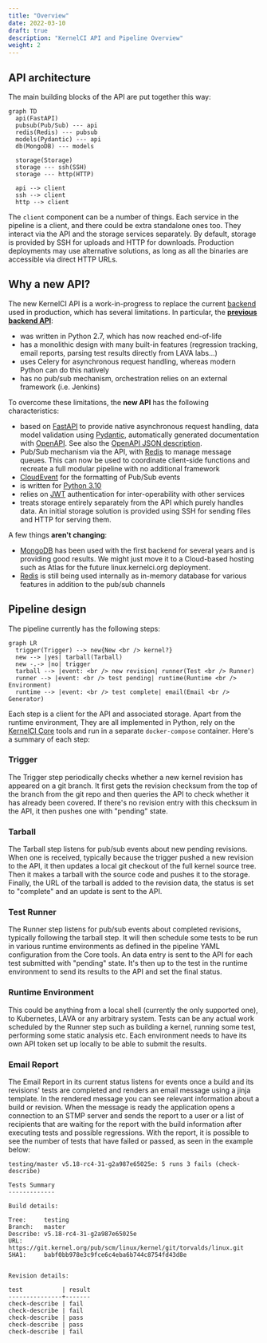 ```yaml
---
title: "Overview"
date: 2022-03-10
draft: true
description: "KernelCI API and Pipeline Overview"
weight: 2
---
```


## API architecture

The main building blocks of the API are put together this way:

```mermaid
graph TD
  api(FastAPI)
  pubsub(Pub/Sub) --- api
  redis(Redis) --- pubsub
  models(Pydantic) --- api
  db(MongoDB) --- models

  storage(Storage)
  storage --- ssh(SSH)
  storage --- http(HTTP)

  api --> client
  ssh --> client
  http --> client
```

The `client` component can be a number of things.  Each service in the pipeline
is a client, and there could be extra standalone ones too.  They interact via
the API and the storage services separately.  By default, storage is provided
by SSH for uploads and HTTP for downloads.  Production deployments may use
alternative solutions, as long as all the binaries are accessible via direct
HTTP URLs.

## Why a new API?

The new KernelCI API is a work-in-progress to replace the current
[backend](https://api.kernelci.org/) used in production, which has several
limitations.  In particular, the [**previous backend
API**](https://github.com/kernelci/kernelci-backend):

* was written in Python 2.7, which has now reached end-of-life
* has a monolithic design with many built-in features (regression tracking,
  email reports, parsing test results directly from LAVA labs...)
* uses Celery for asynchronous request handling, whereas modern Python can do
  this natively
* has no pub/sub mechanism, orchestration relies on an external framework
  (i.e. Jenkins)

To overcome these limitations, the **new API** has the following
characteristics:

* based on [FastAPI](https://fastapi.tiangolo.com/) to provide native
  asynchronous request handling, data model validation using
  [Pydantic](https://pydantic-docs.helpmanual.io/), automatically generated
  documentation with [OpenAPI](https://www.openapis.org/).  See also the
  [OpenAPI JSON description](https://staging.kernelci.org:9000/openapi.json).
* Pub/Sub mechanism via the API, with [Redis](https://redis.io/) to manage
  message queues.  This can now be used to coordinate client-side functions and
  recreate a full modular pipeline with no additional framework
* [CloudEvent](https://cloudevents.io/) for the formatting of Pub/Sub events
* is written for [Python 3.10](https://www.python.org/downloads/release/python-3100/)
* relies on [JWT](https://jwt.io/) authentication for inter-operability with
  other services
* treats storage entirely separately from the API which purely handles data.
  An initial storage solution is provided using SSH for sending files and HTTP
  for serving them.

A few things **aren't changing**:

* [MongoDB](https://www.mongodb.com/) has been used with the first backend for
  several years and is providing good results.  We might just move it to a
  Cloud-based hosting such as Atlas for the future linux.kernelci.org
  deployment.
* [Redis]((https://redis.io/)) is still being used internally as in-memory
  database for various features in addition to the pub/sub channels

## Pipeline design

The pipeline currently has the following steps:

```mermaid
graph LR
  trigger(Trigger) --> new{New <br /> kernel?}
  new --> |yes| tarball(Tarball)
  new -.-> |no| trigger
  tarball --> |event: <br /> new revision| runner(Test <br /> Runner)
  runner --> |event: <br /> test pending| runtime(Runtime <br /> Environment)
  runtime --> |event: <br /> test complete| email(Email <br /> Generator)
```

Each step is a client for the API and associated storage.  Apart from the
runtime environment, They are all implemented in Python, rely on the [KernelCI
Core](/docs/core) tools and run in a separate `docker-compose` container.
Here's a summary of each step:

### Trigger

The Trigger step periodically checks whether a new kernel revision has appeared
on a git branch.  It first gets the revision checksum from the top of the
branch from the git repo and then queries the API to check whether it has
already been covered.  If there's no revision entry with this checksum in the
API, it then pushes one with "pending" state.

### Tarball

The Tarball step listens for pub/sub events about new pending revisions.  When
one is received, typically because the trigger pushed a new revision to the
API, it then updates a local git checkout of the full kernel source tree.  Then
it makes a tarball with the source code and pushes it to the storage.  Finally,
the URL of the tarball is added to the revision data, the status is set to
"complete" and an update is sent to the API.

### Test Runner

The Runner step listens for pub/sub events about completed revisions, typically
following the tarball step.  It will then schedule some tests to be run in
various runtime environments as defined in the pipeline YAML configuration from
the Core tools.  An data entry is sent to the API for each test submitted with
"pending" state.  It's then up to the test in the runtime environment to send
its results to the API and set the final status.

### Runtime Environment

This could be anything from a local shell (currently the only supported one),
to Kubernetes, LAVA or any arbitrary system.  Tests can be any actual work
scheduled by the Runner step such as building a kernel, running some test,
performing some static analysis etc.  Each environment needs to have its own
API token set up locally to be able to submit the results.

### Email Report

The Email Report in its current status listens for events once a build and its revisions'
tests are completed and renders an email message using a jinja template. In the rendered
message you can see relevant information about a build or revision. When the message is ready
the application opens a connection to an STMP server and sends the report to a user or a list of
recipients that are waiting for the report with the build information after executing tests and
possible regressions. With the report, it is possible to see the number of tests that have failed or passed,
as seen in the example below:

```
testing/master v5.18-rc4-31-g2a987e65025e: 5 runs 3 fails (check-describe)

Tests Summary
-------------

Build details:

Tree:     testing
Branch:   master
Describe: v5.18-rc4-31-g2a987e65025e
URL:      https://git.kernel.org/pub/scm/linux/kernel/git/torvalds/linux.git
SHA1:     babf0bb978e3c9fce6c4eba6b744c8754fd43d8e


Revision details:

test           | result
---------------+-------
check-describe | fail
check-describe | fail
check-describe | pass
check-describe | pass
check-describe | fail
```
